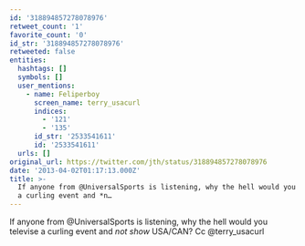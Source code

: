```yaml
---
id: '318894857278078976'
retweet_count: '1'
favorite_count: '0'
id_str: '318894857278078976'
retweeted: false
entities:
  hashtags: []
  symbols: []
  user_mentions:
    - name: Feliperboy
      screen_name: terry_usacurl
      indices:
        - '121'
        - '135'
      id_str: '2533541611'
      id: '2533541611'
  urls: []
original_url: https://twitter.com/jth/status/318894857278078976
date: '2013-04-02T01:17:13.000Z'
title: >-
  If anyone from @UniversalSports is listening, why the hell would you televise
  a curling event and *n…
---
```


If anyone from @UniversalSports is listening, why the hell would you televise a curling event and *not show* USA/CAN? Cc @terry_usacurl